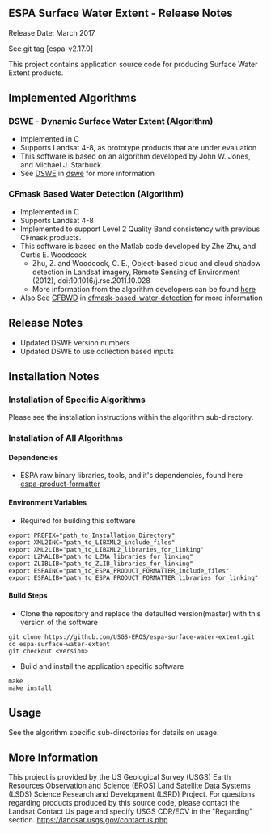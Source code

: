 ## ESPA Surface Water Extent - Release Notes
Release Date: March 2017

See git tag [espa-v2.17.0]

This project contains application source code for producing Surface Water Extent products.

## Implemented Algorithms

### DSWE - Dynamic Surface Water Extent (Algorithm)
* Implemented in C
* Supports Landsat 4-8, as prototype products that are under evaluation
* This software is based on an algorithm developed by John W. Jones, and Michael J. Starbuck
* See [DSWE](dswe/README.md) in [dswe](dswe) for more information

### CFmask Based Water Detection (Algorithm)
* Implemented in C
* Supports Landsat 4-8
* Implemented to support Level 2 Quality Band consistency with previous CFmask products.
* This software is based on the Matlab code developed by Zhe Zhu, and Curtis E. Woodcock
  * Zhu, Z. and Woodcock, C. E., Object-based cloud and cloud shadow detection in Landsat imagery, Remote Sensing of Environment (2012), doi:10.1016/j.rse.2011.10.028 
  * More information from the algorithm developers can be found [here](https://github.com/prs021/fmask)
* Also See [CFBWD](cfmask-based-water-detection/README.md) in [cfmask-based-water-detection](cfmask-based-water-detection) for more information


## Release Notes
* Updated DSWE version numbers
* Updated DSWE to use collection based inputs

## Installation Notes

### Installation of Specific Algorithms
Please see the installation instructions within the algorithm sub-directory.

### Installation of All Algorithms

#### Dependencies
* ESPA raw binary libraries, tools, and it's dependencies, found here [espa-product-formatter](https://github.com/USGS-EROS/espa-product-formatter)

#### Environment Variables
* Required for building this software
```
export PREFIX="path_to_Installation_Directory"
export XML2INC="path_to_LIBXML2_include_files"
export XML2LIB="path_to_LIBXML2_libraries_for_linking"
export LZMALIB="path_to_LZMA_libraries_for_linking"
export ZLIBLIB="path_to_ZLIB_libraries_for_linking"
export ESPAINC="path_to_ESPA_PRODUCT_FORMATTER_include_files"
export ESPALIB="path_to_ESPA_PRODUCT_FORMATTER_libraries_for_linking"
```

#### Build Steps
* Clone the repository and replace the defaulted version(master) with this
  version of the software
```
git clone https://github.com/USGS-EROS/espa-surface-water-extent.git
cd espa-surface-water-extent
git checkout <version>
```
* Build and install the application specific software
```
make
make install
```

## Usage
See the algorithm specific sub-directories for details on usage.

## More Information
This project is provided by the US Geological Survey (USGS) Earth Resources
Observation and Science (EROS) Land Satellite Data Systems (LSDS) Science
Research and Development (LSRD) Project. For questions regarding products
produced by this source code, please contact the Landsat Contact Us page and
specify USGS CDR/ECV in the "Regarding" section.
https://landsat.usgs.gov/contactus.php 
